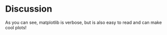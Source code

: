 
# Discussion
As you can see, 
matplotlib is verbose, 
but is also easy to read and can make cool plots!
